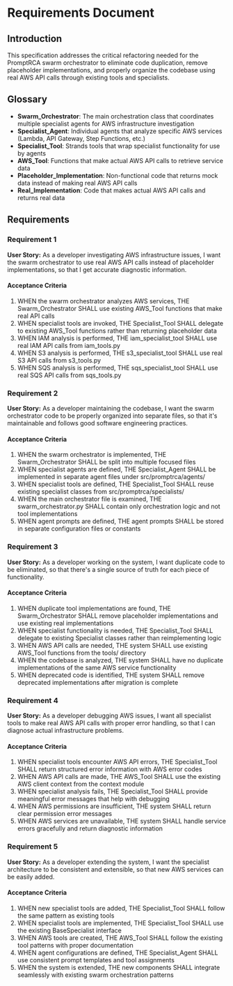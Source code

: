 # Requirements Document

## Introduction

This specification addresses the critical refactoring needed for the PromptRCA swarm orchestrator to eliminate code duplication, remove placeholder implementations, and properly organize the codebase using real AWS API calls through existing tools and specialists.

## Glossary

- **Swarm_Orchestrator**: The main orchestration class that coordinates multiple specialist agents for AWS infrastructure investigation
- **Specialist_Agent**: Individual agents that analyze specific AWS services (Lambda, API Gateway, Step Functions, etc.)
- **Specialist_Tool**: Strands tools that wrap specialist functionality for use by agents
- **AWS_Tool**: Functions that make actual AWS API calls to retrieve service data
- **Placeholder_Implementation**: Non-functional code that returns mock data instead of making real AWS API calls
- **Real_Implementation**: Code that makes actual AWS API calls and returns real data

## Requirements

### Requirement 1

**User Story:** As a developer investigating AWS infrastructure issues, I want the swarm orchestrator to use real AWS API calls instead of placeholder implementations, so that I get accurate diagnostic information.

#### Acceptance Criteria

1. WHEN the swarm orchestrator analyzes AWS services, THE Swarm_Orchestrator SHALL use existing AWS_Tool functions that make real API calls
2. WHEN specialist tools are invoked, THE Specialist_Tool SHALL delegate to existing AWS_Tool functions rather than returning placeholder data
3. WHEN IAM analysis is performed, THE iam_specialist_tool SHALL use real IAM API calls from iam_tools.py
4. WHEN S3 analysis is performed, THE s3_specialist_tool SHALL use real S3 API calls from s3_tools.py
5. WHEN SQS analysis is performed, THE sqs_specialist_tool SHALL use real SQS API calls from sqs_tools.py

### Requirement 2

**User Story:** As a developer maintaining the codebase, I want the swarm orchestrator code to be properly organized into separate files, so that it's maintainable and follows good software engineering practices.

#### Acceptance Criteria

1. WHEN the swarm orchestrator is implemented, THE Swarm_Orchestrator SHALL be split into multiple focused files
2. WHEN specialist agents are defined, THE Specialist_Agent SHALL be implemented in separate agent files under src/promptrca/agents/
3. WHEN specialist tools are defined, THE Specialist_Tool SHALL reuse existing specialist classes from src/promptrca/specialists/
4. WHEN the main orchestrator file is examined, THE swarm_orchestrator.py SHALL contain only orchestration logic and not tool implementations
5. WHEN agent prompts are defined, THE agent prompts SHALL be stored in separate configuration files or constants

### Requirement 3

**User Story:** As a developer working on the system, I want duplicate code to be eliminated, so that there's a single source of truth for each piece of functionality.

#### Acceptance Criteria

1. WHEN duplicate tool implementations are found, THE Swarm_Orchestrator SHALL remove placeholder implementations and use existing real implementations
2. WHEN specialist functionality is needed, THE Specialist_Tool SHALL delegate to existing Specialist classes rather than reimplementing logic
3. WHEN AWS API calls are needed, THE system SHALL use existing AWS_Tool functions from the tools/ directory
4. WHEN the codebase is analyzed, THE system SHALL have no duplicate implementations of the same AWS service functionality
5. WHEN deprecated code is identified, THE system SHALL remove deprecated implementations after migration is complete

### Requirement 4

**User Story:** As a developer debugging AWS issues, I want all specialist tools to make real AWS API calls with proper error handling, so that I can diagnose actual infrastructure problems.

#### Acceptance Criteria

1. WHEN specialist tools encounter AWS API errors, THE Specialist_Tool SHALL return structured error information with AWS error codes
2. WHEN AWS API calls are made, THE AWS_Tool SHALL use the existing AWS client context from the context module
3. WHEN specialist analysis fails, THE Specialist_Tool SHALL provide meaningful error messages that help with debugging
4. WHEN AWS permissions are insufficient, THE system SHALL return clear permission error messages
5. WHEN AWS services are unavailable, THE system SHALL handle service errors gracefully and return diagnostic information

### Requirement 5

**User Story:** As a developer extending the system, I want the specialist architecture to be consistent and extensible, so that new AWS services can be easily added.

#### Acceptance Criteria

1. WHEN new specialist tools are added, THE Specialist_Tool SHALL follow the same pattern as existing tools
2. WHEN specialist tools are implemented, THE Specialist_Tool SHALL use the existing BaseSpecialist interface
3. WHEN AWS tools are created, THE AWS_Tool SHALL follow the existing tool patterns with proper documentation
4. WHEN agent configurations are defined, THE Specialist_Agent SHALL use consistent prompt templates and tool assignments
5. WHEN the system is extended, THE new components SHALL integrate seamlessly with existing swarm orchestration patterns